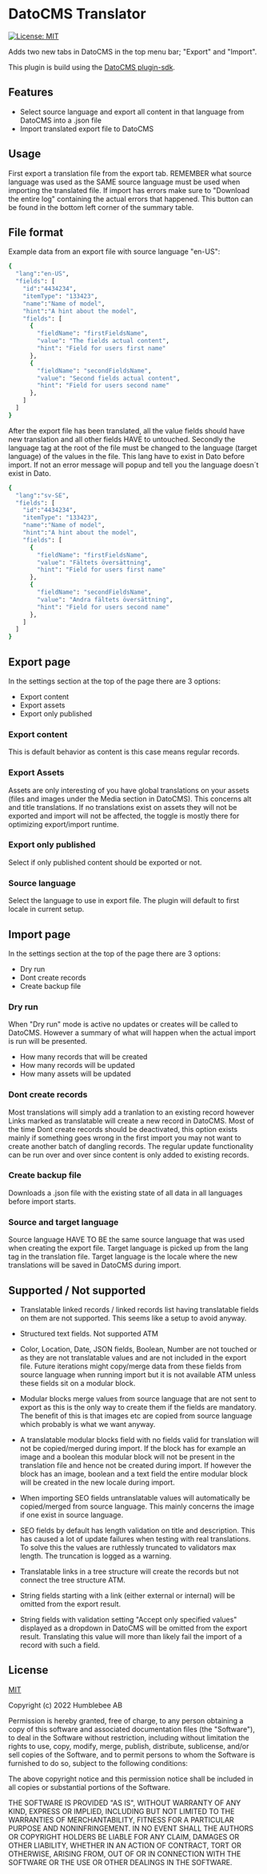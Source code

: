 # DatoCMS Translator

[![License: MIT](https://img.shields.io/badge/License-MIT-yellow.svg)](https://opensource.org/licenses/MIT)

Adds two new tabs in DatoCMS in the top menu bar; "Export" and "Import".

This plugin is build using the [DatoCMS plugin-sdk](https://www.datocms.com/docs/plugin-sdk).

## Features

- Select source language and export all content in that language from DatoCMS into a .json file
- Import translated export file to DatoCMS

## Usage

First export a translation file from the export tab. REMEMBER what source language was used as the SAME source language must be used when importing the translated file.
If import has errors make sure to "Download the entire log" containing the actual errors that happened. This button can be found in the bottom left corner of the summary table.

## File format

Example data from an export file with source language "en-US":

```sh
{
  "lang":"en-US",
  "fields": [
    "id":"4434234",
    "itemType": "133423",
    "name":"Name of model",
    "hint":"A hint about the model",
    "fields": [
      {
        "fieldName": "firstFieldsName",
        "value": "The fields actual content",
        "hint": "Field for users first name"
      },
      {
        "fieldName": "secondFieldsName",
        "value": "Second fields actual content",
        "hint": "Field for users second name"
      },
    ]
  ]
}
```

After the export file has been translated, all the value fields should have new translation and all other fields HAVE to untouched. Secondly the language tag at the root of the file must be changed to the language (target language) of the values in the file. This lang have to exist in Dato before import. If not an error message will popup and tell you the language doesn´t exist in Dato.

```sh
{
  "lang":"sv-SE",
  "fields": [
    "id":"4434234",
    "itemType": "133423",
    "name":"Name of model",
    "hint":"A hint about the model",
    "fields": [
      {
        "fieldName": "firstFieldsName",
        "value": "Fältets översättning",
        "hint": "Field for users first name"
      },
      {
        "fieldName": "secondFieldsName",
        "value": "Andra fältets översättning",
        "hint": "Field for users second name"
      },
    ]
  ]
}
```

## Export page

In the settings section at the top of the page there are 3 options:

- Export content
- Export assets
- Export only published

### Export content

This is default behavior as content is this case means regular records.

### Export Assets

Assets are only interesting of you have global translations on your assets (files and images under the Media section in DatoCMS). This concerns alt and title translations. If no translations exist on assets they will not be exported and import will not be affected, the toggle is mostly there for optimizing export/import runtime.

### Export only published

Select if only published content should be exported or not.

### Source language

Select the language to use in export file. The plugin will default to first locale in current setup.

## Import page

In the settings section at the top of the page there are 3 options:

- Dry run
- Dont create records
- Create backup file

### Dry run

When "Dry run" mode is active no updates or creates will be called to DatoCMS. However a summary of what will happen when the actual import is run will be presented.

- How many records that will be created
- How many records will be updated
- How many assets will be updated

### Dont create records

Most translations will simply add a tranlation to an existing record however Links marked as translatable will create a new record in DatoCMS. Most of the time Dont create records should be deactivated, this option exists mainly if something goes wrong in the first import you may not want to create another batch of dangling records. The regular update functionality can be run over and over since content is only added to existing records.

### Create backup file

Downloads a .json file with the existing state of all data in all languages before import starts.

### Source and target language

Source language HAVE TO BE the same source language that was used when creating the export file. Target language is picked up from the lang tag in the translation file. Target language is the locale where the new translations will be saved in DatoCMS during import.

## Supported / Not supported

- Translatable linked records / linked records list having translatable fields on them are not supported. This seems like a setup to avoid anyway.

- Structured text fields. Not supported ATM

- Color, Location, Date, JSON fields, Boolean, Number are not touched or as they are not translatable values and are not included in the export file. Future iterations might copy/merge data from these fields from source language when running import but it is not available ATM unless these fields sit on a modular block.

- Modular blocks merge values from source language that are not sent to export as this is the only way to create them if the fields are mandatory. The benefit of this is that images etc are copied from source language which probably is what we want anyway.

- A translatable modular blocks field with no fields valid for translation will not be copied/merged during import. If the block has for example an image and a boolean this modular block will not be present in the translation file and hence not be created during import. If however the block has an image, boolean and a text field the entire modular block will be created in the new locale during import.

- When importing SEO fields untranslatable values will automatically be copied/merged from source language. This mainly concerns the image if one exist in source language.

- SEO fields by default has length validation on title and description. This has caused a lot of update failures when testing with real translations. To solve this the values are ruthlessly truncated to validators max length. The truncation is logged as a warning.

- Translatable links in a tree structure will create the records but not connect the tree structure ATM.

- String fields starting with a link (either external or internal) will be omitted from the export result.

- String fields with validation setting "Accept only specified values" displayed as a dropdown in DatoCMS will be omitted from the export result. Translating this value will more than likely fail the import of a record with such a field.

## License

[MIT](https://choosealicense.com/licenses/mit/)

Copyright (c) 2022 Humblebee AB

Permission is hereby granted, free of charge, to any person obtaining a copy of this software and associated documentation files (the "Software"), to deal in the Software without restriction, including without limitation the rights to use, copy, modify, merge, publish, distribute, sublicense, and/or sell copies of the Software, and to permit persons to whom the Software is furnished to do so, subject to the following conditions:

The above copyright notice and this permission notice shall be included in all copies or substantial portions of the Software.

THE SOFTWARE IS PROVIDED "AS IS", WITHOUT WARRANTY OF ANY KIND, EXPRESS OR IMPLIED, INCLUDING BUT NOT LIMITED TO THE WARRANTIES OF MERCHANTABILITY, FITNESS FOR A PARTICULAR PURPOSE AND NONINFRINGEMENT. IN NO EVENT SHALL THE AUTHORS OR COPYRIGHT HOLDERS BE LIABLE FOR ANY CLAIM, DAMAGES OR OTHER LIABILITY, WHETHER IN AN ACTION OF CONTRACT, TORT OR OTHERWISE, ARISING FROM, OUT OF OR IN CONNECTION WITH THE SOFTWARE OR THE USE OR OTHER DEALINGS IN THE SOFTWARE.
